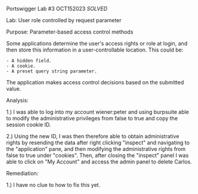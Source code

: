 Portswigger Lab #3 OCT152023 *SOLVED*

Lab: User role controlled by request parameter

Purpose: Parameter-based access control methods

Some applications determine the user's access rights or role at login, and then store this information in a user-controllable location. This could be:

    - A hidden field.
    - A cookie.
    - A preset query string parameter.
    
The application makes access control decisions based on the submitted value.

Analysis: 

1.) I was able to log into my account wiener:peter and using burpsuite able to modify the administrative privileges from false to true and copy the session cookie ID. 

2.) Using the new ID, I was then therefore able to obtain administrative rights by resending the data after right clicking "inspect" and navigating to the "application" pane, and then modifying the administrative rights from false to true under "cookies". Then, after closing the "inspect" panel I was able to click on "My Account" and access the admin panel to delete Carlos.

Remediation: 

1.) I have no clue to how to fix this yet.